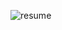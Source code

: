 ![resume](https://github.com/Sabnaj-42/Sabnaj-Resume1/assets/106393405/fc7d0331-8ae9-45ae-b78b-5813b9d1940c)
